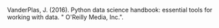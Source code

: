 VanderPlas, J. (2016). Python data science handbook: essential tools for working with data. " O'Reilly Media, Inc.".